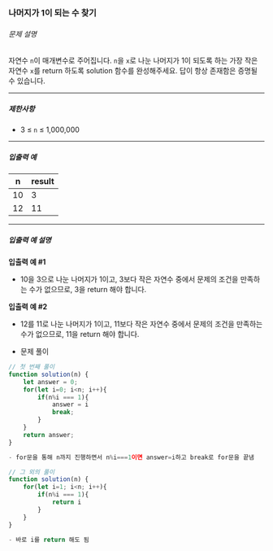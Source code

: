 ### 나머지가 1이 되는 수 찾기

###### 문제 설명

자연수 `n`이 매개변수로 주어집니다. `n`을 `x`로 나눈 나머지가 1이 되도록 하는 가장 작은 자연수 `x`를 return 하도록 solution 함수를 완성해주세요. 답이 항상 존재함은 증명될 수 있습니다.

------

##### 제한사항

- 3 ≤ `n` ≤ 1,000,000

------

##### 입출력 예

| n    | result |
| ---- | ------ |
| 10   | 3      |
| 12   | 11     |

------

##### 입출력 예 설명

**입출력 예 #1**

- 10을 3으로 나눈 나머지가 1이고, 3보다 작은 자연수 중에서 문제의 조건을 만족하는 수가 없으므로, 3을 return 해야 합니다.

**입출력 예 #2**

- 12를 11로 나눈 나머지가 1이고, 11보다 작은 자연수 중에서 문제의 조건을 만족하는 수가 없으므로, 11을 return 해야 합니다.



- 문제 풀이

```javascript
// 첫 번째 풀이
function solution(n) {
    let answer = 0;
    for(let i=0; i<n; i++){
        if(n%i === 1){
            answer = i
            break;
        }
    }
    return answer;
}

- for문을 통해 n까지 진행하면서 n%i===1이면 answer=i하고 break로 for문을 끝냄

// 그 외의 풀이
function solution(n) {
    for(let i=1; i<n; i++){
        if(n%i === 1){
            return i
        }
    }
}

- 바로 i를 return 해도 됨
```

